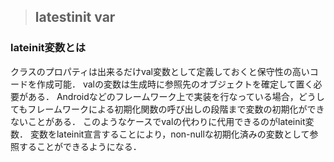 > ## latestinit var
### lateinit変数とは
クラスのプロパティは出来るだけval変数として定義しておくと保守性の高いコードを作成可能．
valの変数は生成時に参照先のオブジェクトを確定して置く必要がある．
Androidなどのフレームワーク上で実装を行なっている場合，どうしてもフレームワークによる初期化関数の呼び出しの段階まで変数の初期化ができないことがある．
このようなケースでvalの代わりに代用できるのがlateinit変数．
変数をlateinit宣言することにより，non-nullな初期化済みの変数として参照することができるようになる．